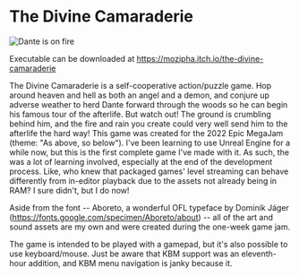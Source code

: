 # The Divine Camaraderie

![Dante is on fire](/ScreenShots/OnFire.png?raw=true "Dante is on fire")

Executable can be downloaded at https://mozipha.itch.io/the-divine-camaraderie

The Divine Camaraderie is a self-cooperative action/puzzle game. Hop around heaven and hell as both an angel and a demon, and conjure up adverse weather to herd Dante forward through the woods so he can begin his famous tour of the afterlife. But watch out! The ground is crumbling behind him, and the fire and rain you create could very well send him to the afterlife the hard way!
This game was created for the 2022 Epic MegaJam (theme: "As above, so below"). I've been learning to use Unreal Engine for a while now, but this is the first complete game I've made with it. As such, the was a lot of learning involved, especially at the end of the development process. Like, who knew that packaged games' level streaming can behave differently from in-editor playback due to the assets not already being in RAM? I sure didn't, but I do now!

Aside from the font -- Aboreto, a wonderful OFL typeface by Dominik Jáger (https://fonts.google.com/specimen/Aboreto/about) -- all of the art and sound assets are my own and were created during the one-week game jam.

The game is intended to be played with a gamepad, but it's also possible to use keyboard/mouse. Just be aware that KBM support was an eleventh-hour addition, and KBM menu navigation is janky because it.
